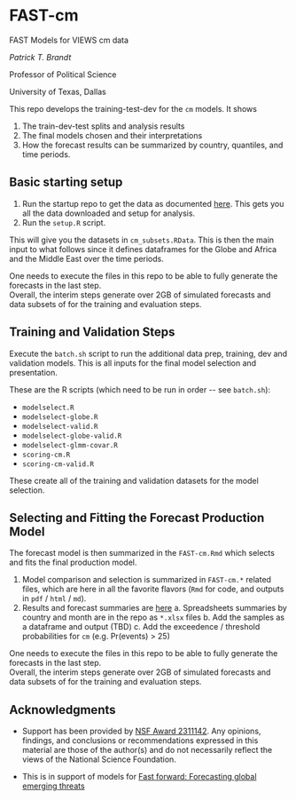 # FAST-cm
FAST Models for VIEWS cm data

*Patrick T. Brandt*

Professor of Political Science 

University of Texas, Dallas

This repo develops the training-test-dev for the `cm` models.  It shows 

1.  The train-dev-test splits and analysis results
2.  The final models chosen and their interpretations
3.  How the forecast results can be summarized by country, quantiles, and time periods.

## Basic starting setup 

1.  Run the startup repo to get the data as documented [here](https://github.com/PTB-OEDA/VIEWS-Startup). This gets you all the data downloaded and setup for analysis.
2.  Run the `setup.R` script.

This will give you the datasets in `cm_subsets.RData`.  This is then the main input to what follows since it defines dataframes for the Globe and Africa and the Middle East over the time periods.

One needs to execute the files in this repo to be able to fully generate the forecasts in the last step.  
Overall, the interim steps generate over 2GB of simulated forecasts and data subsets of for the training and evaluation steps.  

## Training and Validation Steps

Execute the `batch.sh` script to run the additional data prep, training, dev and validation models.  This is all inputs for the final model selection and presentation.  

These are the R scripts (which need to be run in order -- see `batch.sh`):
  - `modelselect.R`
  - `modelselect-globe.R`
  - `modelselect-valid.R`
  - `modelselect-globe-valid.R`
  - `modelselect-glmm-covar.R`
  - `scoring-cm.R` 
  - `scoring-cm-valid.R`

These create all of the training and validation datasets for the model selection.

## Selecting and Fitting the Forecast Production Model

The forecast model is then summarized in the `FAST-cm.Rmd` which selects and fits the final production model.

1.  Model comparison and selection is summarized in `FAST-cm.*` related files, which are here in all the favorite flavors (`Rmd` for code, and outputs in `pdf` / `html` / `md`).
2.  Results and forecast summaries are [here](https://github.com/PTB-OEDA/FAST-cm/blob/main/FAST-cm.md#selected-model-negative-binomial-glmm-with-covariates)
    a.  Spreadsheets summaries by country and month are in the repo as `*.xlsx` files
    b.  Add the samples as a dataframe and output (TBD)
    c.  Add the exceedence / threshold probabilities for `cm` (e.g. Pr(events) > 25)


One needs to execute the files in this repo to be able to fully generate the forecasts in the last step.  
Overall, the interim steps generate over 2GB of simulated forecasts and data subsets of for the training and evaluation steps.  

## Acknowledgments

- Support has been provided by [NSF Award 2311142](https://www.nsf.gov/awardsearch/showAward?AWD_ID=2311142).  Any opinions, findings, and conclusions or recommendations expressed in this material are those of the author(s) and do not necessarily reflect the views of the National Science Foundation.

- This is in support of models for [Fast forward: Forecasting global emerging threats](https://www.canada.ca/en/department-national-defence/programs/defence-ideas/element/contests/challenge/fast-foward-emerging-threats.html)

